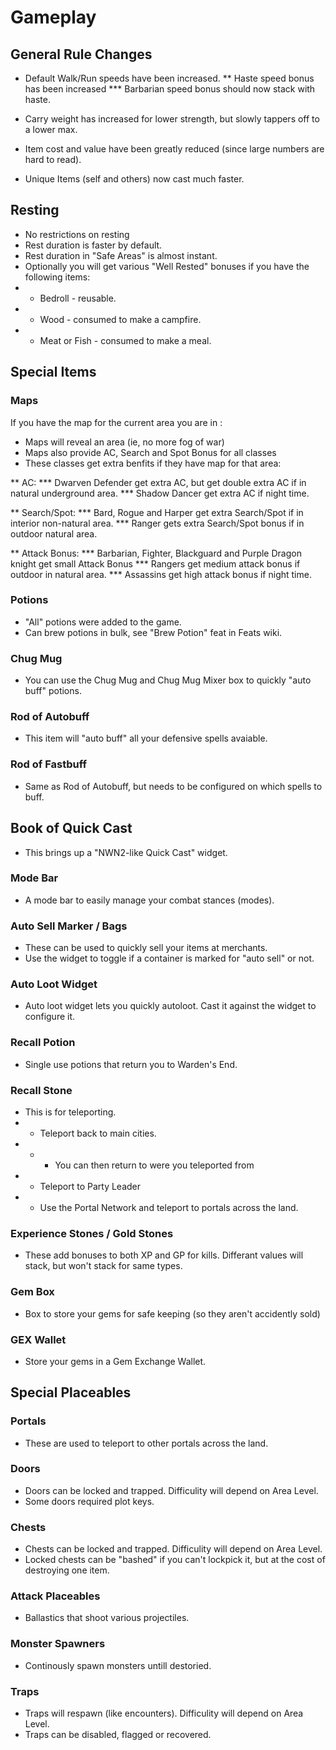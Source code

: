 
# Gameplay

## General Rule Changes

* Default Walk/Run speeds have been increased.
** Haste speed bonus has been increased
*** Barbarian speed bonus should now stack with haste.

* Carry weight has increased for lower strength, but slowly tappers off to a lower max.

* Item cost and value have been greatly reduced (since large numbers are hard to read).

* Unique Items (self and others) now cast much faster.

## Resting

* No restrictions on resting
* Rest duration is faster by default.
* Rest duration in "Safe Areas" is almost instant.
* Optionally you will get various "Well Rested" bonuses if you have the following items:
* * Bedroll - reusable.
* * Wood - consumed to make a campfire.
* * Meat or Fish - consumed to make a meal.


## Special Items

### Maps
If you have the map for the current area you are in : 
* Maps will reveal an area (ie, no more fog of war)
* Maps also provide AC, Search and Spot Bonus for all classes
* These classes get extra benfits if they have map for that area: 

** AC:
*** Dwarven Defender get extra AC, but get double extra AC if in natural underground area.
*** Shadow Dancer get extra AC if night time.

** Search/Spot:
*** Bard, Rogue and Harper get extra Search/Spot if in interior non-natural area.
*** Ranger gets extra Search/Spot bonus if in outdoor natural area.

** Attack Bonus: 
*** Barbarian, Fighter, Blackguard and Purple Dragon knight get small Attack Bonus
*** Rangers get medium attack bonus if outdoor in natural area.
*** Assassins get high attack bonus if night time.


### Potions
* "All" potions were added to the game.
* Can brew potions in bulk, see "Brew Potion" feat in Feats wiki.

### Chug Mug
* You can use the Chug Mug and Chug Mug Mixer box to quickly "auto buff" potions.

### Rod of Autobuff
* This item will "auto buff" all your defensive spells avaiable.

### Rod of Fastbuff
* Same as Rod of Autobuff, but needs to be configured on which spells to buff.

## Book of Quick Cast
* This brings up a "NWN2-like Quick Cast" widget.

### Mode Bar
* A mode bar to easily manage your combat stances (modes).

### Auto Sell Marker / Bags
* These can be used to quickly sell your items at merchants.
* Use the widget to toggle if a container is marked for "auto sell" or not.

### Auto Loot Widget
* Auto loot widget lets you quickly autoloot.  Cast it against the widget to configure it.

### Recall Potion
* Single use potions that return you to Warden's End.

### Recall Stone
* This is for teleporting.
* * Teleport back to main cities.
* * * You can then return to were you teleported from
* * Teleport to Party Leader
* * Use the Portal Network and teleport to portals across the land.

### Experience Stones / Gold Stones
* These add bonuses to both XP and GP for kills.  Differant values will stack, but won't stack for same types.

### Gem Box
* Box to store your gems for safe keeping (so they aren't accidently sold)

### GEX Wallet
* Store your gems in a Gem Exchange Wallet.




## Special Placeables

### Portals
* These are used to teleport to other portals across the land.

### Doors
* Doors can be locked and trapped. Difficulity will depend on Area Level.
* Some doors required plot keys.

### Chests
* Chests can be locked and trapped. Difficulity will depend on Area Level.
* Locked chests can be "bashed" if you can't lockpick it, but at the cost of destroying one item.

### Attack Placeables
* Ballastics that shoot various projectiles.

### Monster Spawners
* Continously spawn monsters untill destoried.

### Traps
* Traps will respawn (like encounters). Difficulity will depend on Area Level.
* Traps can be disabled, flagged or recovered.
